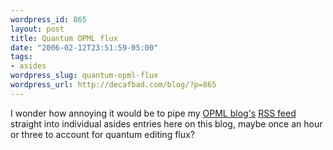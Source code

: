 ```yaml
--- 
wordpress_id: 865
layout: post
title: Quantum OPML flux
date: "2006-02-12T23:51:59-05:00"
tags: 
- asides
wordpress_slug: quantum-opml-flux
wordpress_url: http://decafbad.com/blog/?p=865
---
```

I wonder how annoying it would be to pipe my <a href="http://blogs.opml.org/decafbad">OPML blog's</a> <a href="http://hosting.opml.org/decafbad/blog/rss.xml">RSS feed</a> straight into individual asides entries here on this blog, maybe once an hour or three to account for quantum editing flux?
